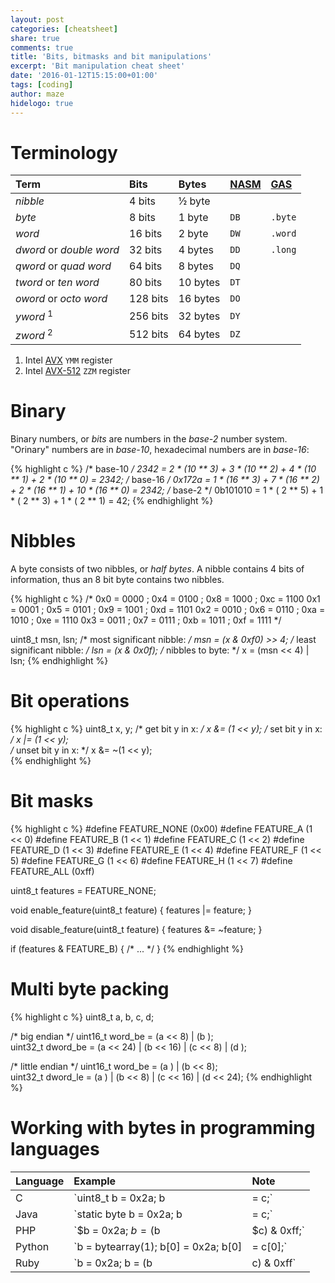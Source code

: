 ```yaml
---
layout: post
categories: [cheatsheet]
share: true
comments: true
title: 'Bits, bitmasks and bit manipulations'
excerpt: 'Bit manipulation cheat sheet'
date: '2016-01-12T15:15:00+01:00'
tags: [coding]
author: maze
hidelogo: true
---
```


# Terminology

| Term                        | Bits     | Bytes    | [NASM][] | [GAS][]
|:--------------------------- |:---------|:---------|:---------|:-----------
| *nibble*                    | 4 bits   | ½ byte   |          |
| *byte*                      | 8 bits   | 1 byte   | `DB`     | `.byte`
| *word*                      | 16 bits  | 2 byte   | `DW`     | `.word`
| *dword* or *double word*    | 32 bits  | 4 bytes  | `DD`     | `.long`
| *qword* or *quad word*      | 64 bits  | 8 bytes  | `DQ`     |
| *tword* or *ten word*       | 80 bits  | 10 bytes | `DT`     |
| *oword* or *octo word*      | 128 bits | 16 bytes | `DO`     |
| *yword* <sup>1</sup>        | 256 bits | 32 bytes | `DY`     |
| *zword* <sup>2</sup>        | 512 bits | 64 bytes | `DZ`     |

1.  Intel [AVX](https://en.wikipedia.org/wiki/Advanced_Vector_Extensions) `YMM` register
2.  Intel [AVX-512](https://en.wikipedia.org/wiki/AVX-512) `ZZM` register

[GAS]: http://tigcc.ticalc.org/doc/gnuasm.html
[NASM]: http://www.nasm.us

# Binary

Binary numbers, or *bits* are numbers in the *base-2* number system. "Orinary"
numbers are in *base-10*, hexadecimal numbers are in *base-16*:

{% highlight c %}
/* base-10 */
2342     = 2 * (10 ** 3) + 3 * (10 ** 2) + 4 * (10 ** 1) + 2 * (10 ** 0)  = 2342;
/* base-16 */
0x172a   = 1 * (16 ** 3) + 7 * (16 ** 2) + 2 * (16 ** 1) + 10 * (16 ** 0) = 2342;
/* base-2 */
0b101010 = 1 * ( 2 ** 5) + 1 * ( 2 ** 3) + 1 * ( 2 ** 1)                  =   42;
{% endhighlight %}

# Nibbles

A byte consists of two nibbles, or *half bytes*. A nibble contains 4 bits of
information, thus an 8 bit byte contains two nibbles.

{% highlight c %}
/*
0x0 = 0000 ; 0x4 = 0100 ; 0x8 = 1000 ; 0xc = 1100
0x1 = 0001 ; 0x5 = 0101 ; 0x9 = 1001 ; 0xd = 1101
0x2 = 0010 ; 0x6 = 0110 ; 0xa = 1010 ; 0xe = 1110
0x3 = 0011 ; 0x7 = 0111 ; 0xb = 1011 ; 0xf = 1111
*/

uint8_t msn, lsn;
/*  most significant nibble: */   msn = (x & 0xf0) >> 4;
/* least significant nibble: */   lsn = (x & 0x0f);
/*          nibbles to byte: */     x = (msn << 4) | lsn;
{% endhighlight %}

# Bit operations

{% highlight c %}
uint8_t x, y;
/*   get bit y in x: */            x &=  (1 << y);
/*   set bit y in x: */            x |=  (1 << y);  
/* unset bit y in x: */            x &= ~(1 << y);  
{% endhighlight %}

# Bit masks

{% highlight c %}
#define FEATURE_NONE    (0x00)
#define FEATURE_A       (1 << 0)
#define FEATURE_B       (1 << 1)
#define FEATURE_C       (1 << 2)
#define FEATURE_D       (1 << 3)
#define FEATURE_E       (1 << 4)
#define FEATURE_F       (1 << 5)
#define FEATURE_G       (1 << 6)
#define FEATURE_H       (1 << 7)
#define FEATURE_ALL     (0xff)

uint8_t features = FEATURE_NONE;

void enable_feature(uint8_t feature) {
    features |= feature;
}

void disable_feature(uint8_t feature) {
    features &= ~feature;
}

if (features & FEATURE_B) {
    /* ... */
}
{% endhighlight %}

# Multi byte packing

{% highlight c %}
uint8_t a, b, c, d;

/* big endian */
uint16_t  word_be = (a <<  8) | (b      );                         
uint32_t dword_be = (a << 24) | (b << 16) | (c <<  8) | (d      );

/* little endian */
uint16_t  word_be = (a      ) | (b <<  8);                         
uint32_t dword_le = (a      ) | (b <<  8) | (c << 16) | (d << 24);
{% endhighlight %}

# Working with bytes in programming languages

| Language          | Example                                        | Note
|:----------------- |:-----------------------------------------------|:-------------------------------------------------------
| C                 | `uint8_t b = 0x2a; b |= c;`                    | Masking may be required
| Java              | `static byte b = 0x2a; b |= c;`                | Guaranteed to be 8 bit byte
| PHP               | `$b = 0x2a; $b = ($b | $c) & 0xff;`            | No byte type, masking required (depends on size of `c`)
| Python            | `b = bytearray(1); b[0] = 0x2a; b[0] |= c[0];` | Guaranteed to be 8 bit byte
| Ruby              | `b = 0x2a; b = (b | c) & 0xff`                 | No byte type, masking required (depends on size of `c`)

